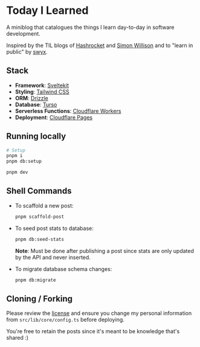 # Today I Learned
A miniblog that catalogues the things I learn day-to-day in software development. 

Inspired by the TIL blogs of [Hashrocket](https://til.hashrocket.com/) and [Simon Willison](https://til.simonwillison.net/) and to "learn in public" by [swyx](https://www.swyx.io/learn-in-public).

## Stack
- **Framework**: [Sveltekit](https://kit.svelte.dev)
- **Styling**: [Tailwind CSS](https://tailwindcss.com)
- **ORM**: [Drizzle](https://orm.drizzle.team/)
- **Database**: [Turso](https://turso.tech)
- **Serverless Functions**: [Cloudflare Workers](https://workers.cloudflare.com)
- **Deployment**: [Cloudflare Pages](https://pages.cloudflare.com)


## Running locally

```bash
# Setup
pnpm i
pnpm db:setup

pnpm dev
```

## Shell Commands
- To scaffold a new post:
  ```bash
  pnpm scaffold-post
  ```

- To seed post stats to database:
  ```bash
  pnpm db:seed-stats
  ```
  **Note**: Must be done after publishing a post since stats are only updated by the API and never inserted.

- To migrate database schema changes:
  ```bash
  pnpm db:migrate
  ```

## Cloning / Forking
Please review the [license](https://github.com/PaintingWithCode/til/blob/main/LICENSE.txt) and ensure you change my personal information from `src/lib/core/config.ts` before deploying. 

You're free to retain the posts since it's meant to be knowledge that's shared :)

